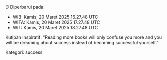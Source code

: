 ⏰ Diperbarui pada:
- WIB: Kamis, 20 Maret 2025 16.27.48 UTC
- WITA: Kamis, 20 Maret 2025 17.27.48 UTC
- WIT: Kamis, 20 Maret 2025 18.27.48 UTC

Kutipan Inspiratif:
"Reading more books will only confuse you more and you will be dreaming about success instead of becoming successful yourself."


Kategori: success

